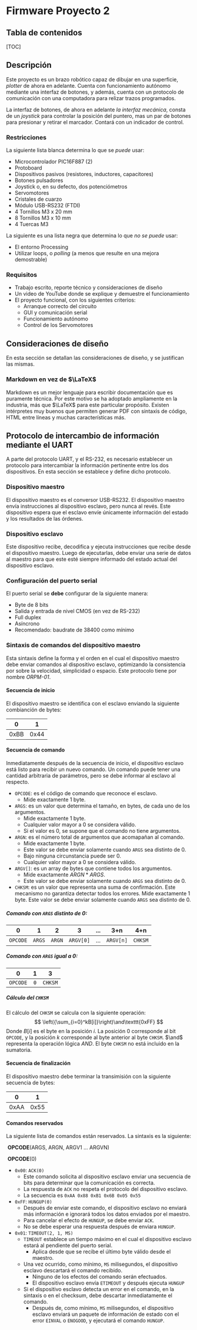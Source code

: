 # Firmware Proyecto 2

## Tabla de contenidos

[TOC]

## Descripción

Este proyecto es un brazo robótico capaz de dibujar en una superficie, *plotter* de ahora en adelante. Cuenta con funcionamiento autónomo mediante una interfaz de botones, y además, cuenta con un protocolo de comunicación con una computadora para relizar trazos programados.

La interfaz de botones, de ahora en adelante *la interfaz mecánica*, consta de un *joystick* para controlar la posición del puntero, mas un par de botones para presionar y retirar el marcador. Contará con un indicador de control.

### Restricciones

La siguiente lista blanca determina lo que se *puede* usar:

- Microcontrolador PIC16F887 (2)
- Protoboard
- Dispositivos pasivos (resistores, inductores, capacitores)
- Botones pulsadores
- Joystick o, en su defecto, dos potenciómetros
- Servomotores
- Cristales de cuarzo
- Módulo USB-RS232 (FTDI)
- 4 Tornillos M3 x 20 mm
- 8 Tornillos M3 x 10 mm
- 4 Tuercas M3

La siguiente es una lista negra que determina lo que *no se puede* usar:

- El entorno Processing
- Utilizar loops, o *polling* (a menos que resulte en una mejora demostrable)

### Requisitos

- Trabajo escrito, reporte técnico y consideraciones de diseño
- Un video de YouTube donde se explique y demuestre el funcionamiento
- El proyecto funcional, con los siguientes criterios:
  - Arranque correcto del circuito
  - GUI y comunicación serial
  - Funcionamiento autónomo
  - Control de los Servomotores

## Consideraciones de diseño

En esta sección se detallan las consideraciones de diseño, y se justifican las mismas.

### Markdown en vez de $\LaTeX$

Markdown es un mejor lenguaje para escribir documentación que es puramente técnica. Por este motivo se ha adoptado ampliamente en la industria, más que $\LaTeX$ para este particular propósito. Existen intérpretes muy buenos que permiten generar PDF con sintaxis de código, HTML entre líneas y muchas características más.

## Protocolo de intercambio de información mediante el UART

A parte del protocolo UART, y el RS-232, es necesario establecer un protocolo para intercambiar la información pertinente entre los dos dispositivos. En esta sección se establece y define dicho protocolo.

### Dispositivo maestro

El dispositivo maestro es el conversor USB-RS232. El dispositivo maestro envía instrucciones al dispositivo esclavo, pero nunca al revés. Este dispositivo espera que el esclavo envíe únicamente información del estado y los resultados de las órdenes.

### Dispositivo esclavo

Este dispositivo recibe, decodifica y ejecuta instrucciones que recibe desde el dispositivo maestro. Luego de ejecutarlas, debe enviar una serie de datos al maestro para que este esté siempre informado del estado actual del dispositivo esclavo.

### Configuración del puerto serial

El puerto serial se **debe** configurar de la siguiente manera:

- Byte de 8 bits
- Salida y entrada de nivel CMOS (en vez de RS-232)
- Full duplex
- Asíncrono
- Recomendado: baudrate de 38400 como mínimo

### Sintaxis de comandos del dispositivo maestro

Esta sintaxis define la forma y el orden en el cual el dispositivo maestro debe enviar comandos al dispositivo esclavo, optimizando la consistencia por sobre la velocidad, simplicidad o espacio. Este protocolo tiene por nombre *ORPM-01*.

#### Secuencia de inicio

El dispositivo maestro se identifica con el esclavo enviando la siguiente combianción de bytes:

|  0   |  1   |
| :--: | :--: |
| 0xBB | 0x44 |

#### Secuencia de comando

Inmediatamente después de la secuencia de inicio, el dispositivo esclavo está listo para recibir un nuevo comando. Un comando puede tener una cantidad arbitraria de parámetros, pero se debe informar al esclavo al respecto.

- `OPCODE`: es el código de comando que reconoce el esclavo.
  - Mide exactamente 1 byte.
- `ARGS`: es un valor que determina el tamaño, en bytes, de cada uno de los argumentos.
  -  Mide exactamente 1 byte.
  - Cualquier valor mayor a 0 se considera válido.
  -  Si el valor es 0, se supone que el comando no tiene argumentos.
- `ARGN`: es el número total de argumentos que acomapañan al comando.
  -  Mide exactamente 1 byte.
  - Este valor se debe enviar solamente cuando `ARGS` sea distinto de 0.
  - Bajo ninguna circunstancia puede ser 0.
  - Cualquier valor mayor a 0 se considera válido.
- `ARGV[]`: es un array de bytes que contiene todos los argumentos.
  - Mide exactamente $ARGN*ARGS$.
  - Este valor se debe enviar solamente cuando `ARGS` sea distinto de 0.
- `CHKSM`: es un valor que representa una suma de confirmación. Este mecanismo no garantiza detectar todos los errores. Mide exactamente 1 byte. Este valor se debe enviar solamente cuando `ARGS` sea distinto de 0.

##### Comando con `ARGS` distinto de 0:

|    0     |   1    |   2    |     3     | ...  |    3+n    |   4+n   |
| :------: | :----: | :----: | :-------: | :--: | :-------: | :-----: |
| `OPCODE` | `ARGS` | `ARGN` | `ARGV[0]` | ...  | `ARGV[n]` | `CHKSM` |

##### Comando con `ARGS` igual a 0:

|    0     |  1   |    3    |
| :------: | :--: | :-----: |
| `OPCODE` | `0`  | `CHKSM` |

##### Cálculo del `CHKSM`

El cálculo del `CHKSM` se calcula con la siguiente operación:
$$
\left({\sum_{i=0}^kB[i]}\right)\and\texttt{0xFF}
$$
Donde $B[i]$ es el byte en la posición $i$. La posición $0$ corresponde al bit `OPCODE`, y la posición $k$ corresponde al byte anterior al byte `CHKSM`. $\and$ representa la operación lógica *AND*. El byte `CHKSM` no está incluido en la sumatoria.

#### Secuencia de finalización

El dispositivo maestro debe terminar la transimisión con la siguiente secuencia de bytes:

|  0   |  1   |
| :--: | :--: |
| 0xAA | 0x55 |

#### Comandos reservados

La siguiente lista de comandos están reservados. La sintaxis es la siguiente:

​	**OPCODE**(ARGS, ARGN, ARGV1 ...  ARGVN)

​	**OPCODE**(0)

- `0x00`: `ACK(0)`
  - Este comando solicita al dispositivo esclavo enviar una secuencia de bits para determinar que la comunicación es correcta.
  - La respuesta de `ACK` no respeta el protocolo del dispositivo esclavo.
  - La secuencia es `0xAA 0x88 0xB1 0x6B 0x05 0x55`
- `0xFF`: `HUNGUP(0)`
  - Después de enviar este comando, el dispositivo esclavo no enviará más información e ignorará todos los datos enviados por el maestro.
  - Para cancelar el efecto de `HUNGUP`, se debe enviar `ACK`.
  - No se debe esperar una respuesta después de enviara `HUNGUP`.
- `0x01`: `TIMEOUT(2, 1, MS)`
  - `TIMEOUT` establece un tiempo máximo en el cual el dispositivo esclavo estará al pendiente del puerto serial.
    - Aplica desde que se recibe el último byte válido desde el maestro.
  - Una vez ocurrido, como mínimo, `MS` milisegundos, el dispositivo esclavo descartará el comando recibido.
    - Ninguno de los efectos del comando serán efectuados.
    - El dispositivo esclavo envía `ETIMEOUT` y después ejecuta `HUNGUP`
  - Si el dispositivo esclavo detecta un error en el comando, en la sintaxis o en el checksum, debe descartar inmediatamente el comando.
    - Después de, como mínimo, `MS` milisegundos, el dispositivo esclavo enviará un paquete de información de estado con el error `EINVAL` o `ENOGOOD`, y ejecutará el comando `HUNGUP`.

